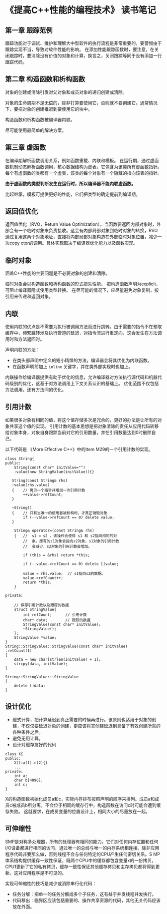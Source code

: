 # 《提高C++性能的编程技术》 读书笔记

## 第一章 跟踪范例 ##

跟踪功能对于调试、维护和理解大中型软件的执行流程是非常重要的，要警惕由于跟踪实现不当，导致对软件性能的影响。
在添加性能跟踪函数时，要注意，在关闭跟踪时，要消除没有价值的对象和计算，换言之，关闭跟踪等同于没有添加一行跟踪代码。

## 第二章 构造函数和析构函数 ##

对象的创建或清除引发对父对象和成员对象的递归创建或清除。

对象的生命周期不是无偿的，除非打算要使用它，否则就不要创建它。通常情况下，要把对象的创建推迟到要使用它的块中。

构造函数和析构函数被编译器内联。

尽可能使用最简单的解决方案。

## 第三章 虚函数 ##

在编译期解析函数调用关系，例如函数重载、内联和模板。
在运行期，通过虚函数机制动态解析函数调用，核心数据结构为虚表，它包含为该类所有虚函数指针。每个有虚函数的类都有一个虚表，该类的每个对象有一个隐藏的指向该表的指针。

**由于虚函数的类型判断发生在运行时，所以编译器不能内联虚函数。**

比起继承，模板可提供更好的性能，它们把类型的确定提前到编译期。

## 返回值优化 ##

返回值优化（RVO，Return Value Optimization）。当函数要返回内部对象时，外部会有一个临时对象来负责接收。这会有内部局部对象到临时对象的转换，RVO通过复用这两个对象地址，直接将内部局部对象构造在外部临时对象位置，减少一次copy ctor的调用。具体实现取决于编译器优化能力以及函数实现。

## 临时对象 ##

涵盖C++性能的主要问题是不必要对象的创建和清除。

临时对象会以构造函数和析构函数的形式损失性能。
把构造函数声明为explicit，可阻止编译器隐式使用类型转换。
在尽可能的情况下，应尽量避免对象复制，按引用来传递和返回对象。

## 内联 ##

使用内联的优点是不需要为执行被调用方法而进行跳转。由于需要的指令不在预取缓存中，频繁跳转涉及执行管道的延迟，对指令流进行重定向，这会发生在方法调用时和方法返回时。

声明内联的方法：

* 在类头部声明中定义的短小精悍的方法，编译器会将其优化为内联函数。
* 在函数声明前加上 `inline` 关键字，并在类外部实现时也加上。

内联操作给编译器提供有助于优化的信息，允许编译器对方法执行源代码和机器代码级别的优化，这基于对方法调用上下文关系认识的基础上。
优化范围不仅包括方法调用，还有方法间的优化。

## 引用计数 ##

如果很多对象有相同的值，将这个值存储多次是冗余的，更好的办法是让所有的对象共享这个值的实现。
引用计数的基本思想是把对象清除的责任从应用代码转移给对象本身，对象自身跟踪当前对它的引用数量，并在引用数量达到0时删除自己。

以下代码是 《More Effective C++》中的Item M29的一个引用计数的实现。
```
class String{
public:
    String(const char* initValue="")
    :value(new StringValue(initValue)){}
   
   String(const String& rhs)
   :value(rhs.value)
   {    // 拷贝一个指针并增加一次引用计数
        ++value->refCount;
   }
   
   ~String()
   {    // 只有当唯一的使用者被析构时，才真正销毁对象
        if (--value->refCount == 0) delete value;
   }
  
    String& operator=(const String& rhs)
    {   //  s1 = s2 。该操作会使得 s1 和 s2指向相同的对           
        //  象。原有的s1对象会指向s2对象，s1对象的引用计数
        //  会减少，s2对象的引用计数会增加。
        
        if (this = &rhs) return *this;
        
        if (--value->refCount == 0) delete []value;
        
        value = rhs.value;  // s1指向s2的数据。
        value->refCount++;
        return *this;
    }
    
private:
   
    // 保存引用计数以及跟踪的数据
    struct StringValue{
        int refCount;      // 引用计数
        char* data;        // 跟踪的数据
        StringValue(const char* initValue);
        ~StringValue();
    };
    StringValue *value;
}
String::StringValue::StringValue(const char* initValue)
:relCount(1)
{
    data = new char[strlen(initValue) + 1];
    strcpy(data, initValue);
}

String::StringValue::~StringValue
{
    delete []data;
}

```

## 设计优化 ##

* 缓式计算，把计算延迟到真正需要的时候再进行。该原则也适用于对象的创建，不仅仅要延迟对象的创建，更应该将其创建延迟到具备了有效创建所需的各种条件之后。
* 避免无用计算。
* 设计对缓存友好的代码

```
class X{
public:
    X():a(1).c(2){}
    ...
private:
    int a;
    char b[4096];
    int c;
}
```
X的构造函数初始化成员a和c，实际内存排布按照声明的顺序来排列。成员a和成员c被成员b所分离，不会位于相同的缓存行中，构造函数在访问c时可能会遭到缓存失败。
这就要求，在成员变量的位置设计上，相同大小的尽量放在一起。

## 可伸缩性 ##

SMP是对称多处理器，所有的处理器有相同的能力，它们对任何内存位置和任何I/O设备都进行相同的访问，通过唯一的总线与唯一的内存系统相连接。除非应用程序代码非要那么做，否则线程不会与任何特定的CPU产生任何密切关系。S
MP体系结构提供缓存一致性保证，既两个CPU中的缓存都包含变量x的一份拷贝，CPU1更新了它的私有拷贝，缓存一致性保证其他缓存拷贝和主存拷贝都将得到更新。这对应用程序是不可见的。

实现可伸缩性的技巧是减少或消除串行化代码：
* 任务分解：把单一的任务分解成多个子任务，这有益于并发线程并发执行。
* 代码移出：临界区应该包括重要的、操作共享资源的代码，其他无关代码应该放在外面。